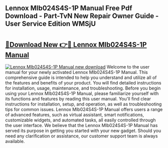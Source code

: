 ## Lennox Mlb024S4S-1P Manual Free Pdf Download - Part-TvN New Repair Owner Guide - User Service Edition WMSjU

# <h2><a href="http://bc19863.oget.top/?id=Lennox+Mlb024S4S-1P+Manual">🔗Download New 👉🔴 Lennox Mlb024S4S-1P Manual</a></h2>

[![Lennox Mlb024S4S-1P Manual new download](https://i.imgur.com/5g1atiW.png)](http://bc19863.oget.top/?id=Lennox+Mlb024S4S-1P+Manual)
Welcome to the user manual for your newly activated Lennox Mlb024S4S-1P Manual. This comprehensive guide is intended to help you understand and utilize all of the features and benefits of your product. You will find detailed instructions for installation, usage, maintenance, and troubleshooting. Before you begin using your Lennox Mlb024S4S-1P Manual, please familiarize yourself with its functions and features by reading this user manual. You'll find clear instructions for installation, setup, and operation, as well as troubleshooting tips for common issues. Lennox Mlb024S4S-1P Manual offers users a range of advanced features, such as virtual assistant, smart notifications, customizable widgets, and automated tasks, all easily controlled through the user interface. We believe that the Lennox Mlb024S4S-1P Manual has served its purpose in getting you started with your new gadget. Should you need any clarification or assistance, our customer support team is always available.
